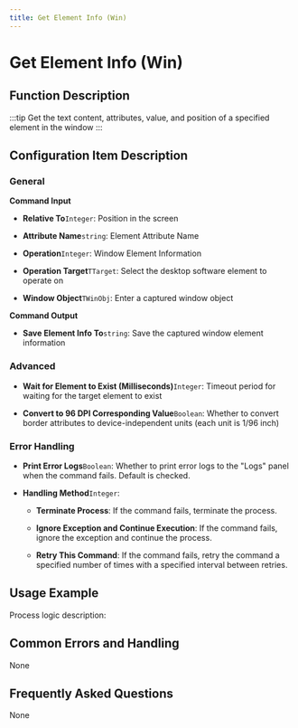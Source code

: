 ```yaml
---
title: Get Element Info (Win)
---
```


# Get Element Info (Win)

## Function Description

:::tip 
Get the text content, attributes, value, and position of a specified element in the window
:::

## Configuration Item Description

### General

**Command Input**

- **Relative To**`Integer`: Position in the screen

- **Attribute Name**`string`: Element Attribute Name

- **Operation**`Integer`: Window Element Information

- **Operation Target**`TTarget`: Select the desktop software element to operate on

- **Window Object**`TWinObj`: Enter a captured window object


**Command Output**

- **Save Element Info To**`string`: Save the captured window element information

### Advanced

- **Wait for Element to Exist (Milliseconds)**`Integer`: Timeout period for waiting for the target element to exist

- **Convert to 96 DPI Corresponding Value**`Boolean`: Whether to convert border attributes to device-independent units (each unit is 1/96 inch)


### Error Handling

- **Print Error Logs**`Boolean`: Whether to print error logs to the "Logs" panel when the command fails. Default is checked. 

- **Handling Method**`Integer`:

    - **Terminate Process**: If the command fails, terminate the process.

    - **Ignore Exception and Continue Execution**: If the command fails, ignore the exception and continue the process.

    - **Retry This Command**: If the command fails, retry the command a specified number of times with a specified interval between retries.

## Usage Example

Process logic description:

## Common Errors and Handling

None

## Frequently Asked Questions

None

